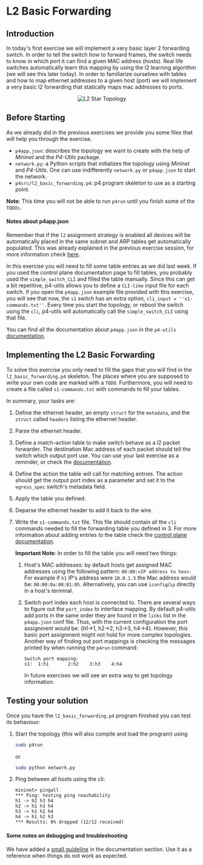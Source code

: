 # L2 Basic Forwarding

## Introduction

In today's first exercise we will implement a very basic layer 2 forwarding switch. In order to
tell the switch how to forward frames, the switch needs to know in which port it can find a given MAC
address (hosts). Real life switches automatically learn this mapping by using the l2 learning algorithm (we will see
this later today). In order to familiarize ourselves with tables and how to map ethernet addresses to a given host (port)
we will implement a very basic l2 forwarding that statically maps mac addresses to ports.

<p align="center">
<img src="images/l2_topology.png" title="L2 Star Topology">
<p/>

## Before Starting

As we already did in the previous exercises we provide you some files that will
help you through the exercise.

- `p4app.json`: describes the topology we want to create with the help of *Mininet* and the *P4-Utils* package.
- `network.py`: a Python scripts that initializes the topology using *Mininet* and *P4-Utils*. One can use indifferently `network.py` or `p4app.json` to start the network.
- `p4src/l2_basic_forwarding.p4`: p4 program skeleton to use as a starting point.


**Note**: This time you will not be able to run `p4run` until you finish some of the `TODOs`.

#### Notes about p4app.json

Remember that if the `l2` assignment strategy is enabled all devices will be automatically placed in the same
subnet and ARP tables get automatically populated. This was already explained in the previous exercise session, for
more information check [here](../../02-Repeater/p4runtime/README.md#note-about-p4appjson).

In this exercise you will need to fill some table entries as we did last week.
If you used the control plane documentation page to fill tables, you probably used
the `simple_switch_CLI` and filled the table manually. Since this can get a bit repetitive, p4-utils allows
you to define a `CLI-like` input file for each switch. If you open the `p4app.json` example file provided with
this exercise, you will see that now, the `s1` switch has an extra option, `cli_input = ''s1-commands.txt''`.
Every time you start the topology, or reboot the switch using the `cli`, p4-utils will automatically call
the `simple_switch_CLI` using that file.

You can find all the documentation about `p4app.json` in the `p4-utils` [documentation](https://nsg-ethz.github.io/p4-utils/usage.html#json).

## Implementing the L2 Basic Forwarding

To solve this exercise you only need to fill the gaps that you will find in the
`l2_basic_forwarding.p4` skeleton. The places where you are supposed to write your own code
are marked with a `TODO`. Furthermore, you will need to create a file called `s1-commands.txt`
with commands to fill your tables.

In summary, your tasks are:

1. Define the ethernet header, an empty `struct` for the `metadata`, and the
   `struct` called `headers` listing the ethernet header.

2. Parse the ethernet header.

3. Define a match-action table to make switch behave as a l2 packet forwarder. The destination
Mac address of each packet should tell the switch which output port use. You can use your last exercise
as a reminder, or check the [documentation](https://github.com/nsg-ethz/p4-learning/wiki/Control-Plane).

4. Define the action the table will call for matching entries. The action should get
the output port index as a parameter and set it to the `egress_spec` switch's metadata field.

5. Apply the table you defined.

6. Deparse the ethernet header to add it back to the wire.

7. Write the `s1-commands.txt` file. This file should contain all the `cli` commands needed to fill
the forwarding table you defined in 3. For more information about adding entries to the table check the
[control plane documentation](https://github.com/nsg-ethz/p4-learning/wiki/Control-Plane).

   **Important Note**: In order to fill the table you will need two things:

     1. Host's MAC addresses: by default hosts get assigned MAC addresses using the following pattern: `00:00:<IP address to hex>`. For example
     if `h1` IP's address were `10.0.1.5` the Mac address would be: `00:00:0a:00:01:05`. Alternatively, you can use `iconfig`/`ip` directly in a
     host's terminal.

     2. Switch port index each host is connected to. There are several ways to figure out the `port_index` to interface mapping. By default
     p4-utils add ports in the same order they are found in the `links` list in the `p4app.json` conf file. Thus, with the current configuration
     the port assignment would be: {h1->1, h2->2, h3->3, h4->4}. However, this basic port assignment might not hold for more complex topologies. Another
     way of finding out port mappings is checking the messages printed by when running the `p4run` command:

         ```
         Switch port mapping:
         s1:  1:h1       2:h2    3:h3    4:h4
         ```

        In future exercises we will see an extra way to get topology information.

## Testing your solution

Once you have the `l2_basic_forwarding.p4` program finished you can test its behaviour:

1. Start the topology (this will also compile and load the program) using
   ```bash
   sudo p4run
   ```
   
   or
   ```bash
   sudo python network.py
   ```

2. Ping between all hosts using the cli:
   ```
   mininet> pingall
   *** Ping: testing ping reachability
   h1 -> h2 h3 h4
   h2 -> h1 h3 h4
   h3 -> h1 h2 h4
   h4 -> h1 h2 h3
   *** Results: 0% dropped (12/12 received)
   ```

#### Some notes on debugging and troubleshooting

We have added a [small guideline](https://github.com/nsg-ethz/p4-learning/wiki/Debugging-and-Troubleshooting) in the documentation section. Use it as a reference when things do not work as
expected.